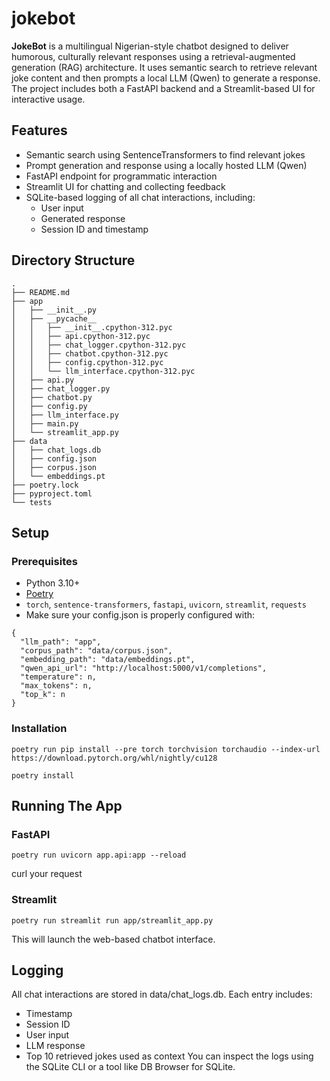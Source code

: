 # jokebot

**JokeBot** is a multilingual Nigerian-style chatbot designed to deliver humorous, culturally relevant responses using a retrieval-augmented generation (RAG) architecture. It uses semantic search to retrieve relevant joke content and then prompts a local LLM (Qwen) to generate a response. The project includes both a FastAPI backend and a Streamlit-based UI for interactive usage.

## Features
- Semantic search using SentenceTransformers to find relevant jokes
- Prompt generation and response using a locally hosted LLM (Qwen)
- FastAPI endpoint for programmatic interaction
- Streamlit UI for chatting and collecting feedback
- SQLite-based logging of all chat interactions, including:
  - User input
  - Generated response
  - Session ID and timestamp

## Directory Structure
```
.
├── README.md
├── app
│   ├── __init__.py
│   ├── __pycache__
│   │   ├── __init__.cpython-312.pyc
│   │   ├── api.cpython-312.pyc
│   │   ├── chat_logger.cpython-312.pyc
│   │   ├── chatbot.cpython-312.pyc
│   │   ├── config.cpython-312.pyc
│   │   └── llm_interface.cpython-312.pyc
│   ├── api.py
│   ├── chat_logger.py
│   ├── chatbot.py
│   ├── config.py
│   ├── llm_interface.py
│   ├── main.py
│   └── streamlit_app.py
├── data
│   ├── chat_logs.db
│   ├── config.json
│   ├── corpus.json
│   └── embeddings.pt
├── poetry.lock
├── pyproject.toml
└── tests
```

## Setup

### Prerequisites
- Python 3.10+
- [Poetry](https://python-poetry.org/)
- `torch`, `sentence-transformers`, `fastapi`, `uvicorn`, `streamlit`, `requests`
- Make sure your config.json is properly configured with:
```
{
  "llm_path": "app",
  "corpus_path": "data/corpus.json",
  "embedding_path": "data/embeddings.pt",
  "qwen_api_url": "http://localhost:5000/v1/completions",
  "temperature": n,
  "max_tokens": n,
  "top_k": n
}
```
### Installation
```
poetry run pip install --pre torch torchvision torchaudio --index-url https://download.pytorch.org/whl/nightly/cu128
```

```
poetry install
```

## Running The App
### FastAPI
```
poetry run uvicorn app.api:app --reload
```
curl your request

### Streamlit
```
poetry run streamlit run app/streamlit_app.py
```
This will launch the web-based chatbot interface.

## Logging
All chat interactions are stored in data/chat_logs.db. Each entry includes:
- Timestamp
- Session ID
- User input
- LLM response
- Top 10 retrieved jokes used as context
You can inspect the logs using the SQLite CLI or a tool like DB Browser for SQLite.